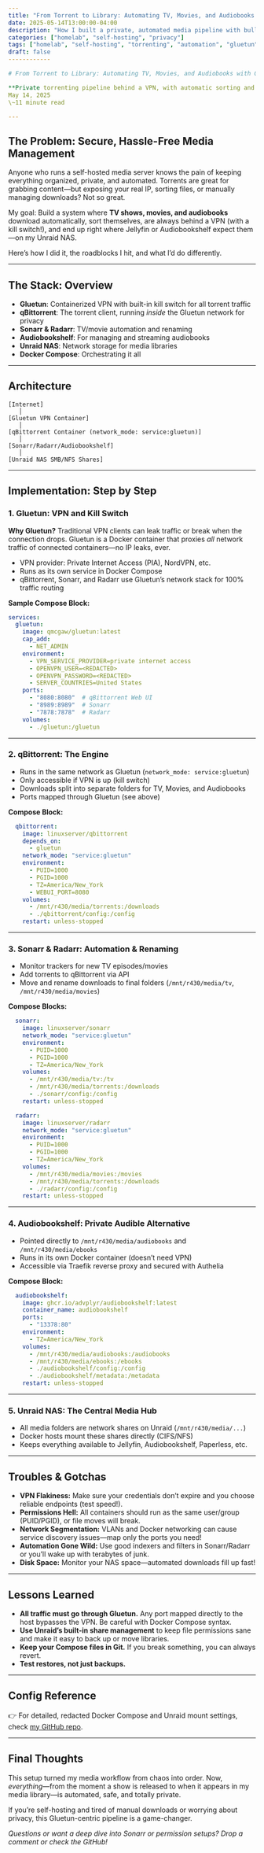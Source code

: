 ```yaml
---
title: "From Torrent to Library: Automating TV, Movies, and Audiobooks with Gluetun, qBittorrent, and arr"
date: 2025-05-14T13:00:00-04:00
description: "How I built a private, automated media pipeline with bulletproof VPN, container orchestration, and seamless syncing to Unraid."
categories: ["homelab", "self-hosting", "privacy"]
tags: ["homelab", "self-hosting", "torrenting", "automation", "gluetun", "qbittorrent", "sonarr", "radarr", "audiobookshelf", "unraid"]
draft: false
------------

# From Torrent to Library: Automating TV, Movies, and Audiobooks with Gluetun, qBittorrent, and \*arr

**Private torrenting pipeline behind a VPN, with automatic sorting and renaming**
May 14, 2025
\~11 minute read

---
```


## The Problem: Secure, Hassle-Free Media Management

Anyone who runs a self-hosted media server knows the pain of keeping everything organized, private, and automated. Torrents are great for grabbing content—but exposing your real IP, sorting files, or manually managing downloads? Not so great.

My goal: Build a system where **TV shows, movies, and audiobooks** download automatically, sort themselves, are always behind a VPN (with a kill switch!), and end up right where Jellyfin or Audiobookshelf expect them—on my Unraid NAS.

Here’s how I did it, the roadblocks I hit, and what I’d do differently.

---

## The Stack: Overview

* **Gluetun**: Containerized VPN with built-in kill switch for all torrent traffic
* **qBittorrent**: The torrent client, running *inside* the Gluetun network for privacy
* **Sonarr & Radarr**: TV/movie automation and renaming
* **Audiobookshelf**: For managing and streaming audiobooks
* **Unraid NAS**: Network storage for media libraries
* **Docker Compose**: Orchestrating it all

---

## Architecture

```
[Internet]
   │
[Gluetun VPN Container]
   │
[qBittorrent Container (network_mode: service:gluetun)]
   │
[Sonarr/Radarr/Audiobookshelf]
   │
[Unraid NAS SMB/NFS Shares]
```

---

## Implementation: Step by Step

### 1. Gluetun: VPN and Kill Switch

**Why Gluetun?**
Traditional VPN clients can leak traffic or break when the connection drops. Gluetun is a Docker container that proxies *all* network traffic of connected containers—no IP leaks, ever.

* VPN provider: Private Internet Access (PIA), NordVPN, etc.
* Runs as its own service in Docker Compose
* qBittorrent, Sonarr, and Radarr use Gluetun’s network stack for 100% traffic routing

**Sample Compose Block:**

```yaml
services:
  gluetun:
    image: qmcgaw/gluetun:latest
    cap_add:
      - NET_ADMIN
    environment:
      - VPN_SERVICE_PROVIDER=private internet access
      - OPENVPN_USER=<REDACTED>
      - OPENVPN_PASSWORD=<REDACTED>
      - SERVER_COUNTRIES=United States
    ports:
      - "8080:8080"  # qBittorrent Web UI
      - "8989:8989"  # Sonarr
      - "7878:7878"  # Radarr
    volumes:
      - ./gluetun:/gluetun
```

---

### 2. qBittorrent: The Engine

* Runs in the same network as Gluetun (`network_mode: service:gluetun`)
* Only accessible if VPN is up (kill switch)
* Downloads split into separate folders for TV, Movies, and Audiobooks
* Ports mapped through Gluetun (see above)

**Compose Block:**

```yaml
  qbittorrent:
    image: linuxserver/qbittorrent
    depends_on:
      - gluetun
    network_mode: "service:gluetun"
    environment:
      - PUID=1000
      - PGID=1000
      - TZ=America/New_York
      - WEBUI_PORT=8080
    volumes:
      - /mnt/r430/media/torrents:/downloads
      - ./qbittorrent/config:/config
    restart: unless-stopped
```

---

### 3. Sonarr & Radarr: Automation & Renaming

* Monitor trackers for new TV episodes/movies
* Add torrents to qBittorrent via API
* Move and rename downloads to final folders (`/mnt/r430/media/tv`, `/mnt/r430/media/movies`)

**Compose Blocks:**

```yaml
  sonarr:
    image: linuxserver/sonarr
    network_mode: "service:gluetun"
    environment:
      - PUID=1000
      - PGID=1000
      - TZ=America/New_York
    volumes:
      - /mnt/r430/media/tv:/tv
      - /mnt/r430/media/torrents:/downloads
      - ./sonarr/config:/config
    restart: unless-stopped

  radarr:
    image: linuxserver/radarr
    network_mode: "service:gluetun"
    environment:
      - PUID=1000
      - PGID=1000
      - TZ=America/New_York
    volumes:
      - /mnt/r430/media/movies:/movies
      - /mnt/r430/media/torrents:/downloads
      - ./radarr/config:/config
    restart: unless-stopped
```

---

### 4. Audiobookshelf: Private Audible Alternative

* Pointed directly to `/mnt/r430/media/audiobooks` and `/mnt/r430/media/ebooks`
* Runs in its own Docker container (doesn’t need VPN)
* Accessible via Traefik reverse proxy and secured with Authelia

**Compose Block:**

```yaml
  audiobookshelf:
    image: ghcr.io/advplyr/audiobookshelf:latest
    container_name: audiobookshelf
    ports:
      - "13378:80"
    environment:
      - TZ=America/New_York
    volumes:
      - /mnt/r430/media/audiobooks:/audiobooks
      - /mnt/r430/media/ebooks:/ebooks
      - ./audiobookshelf/config:/config
      - ./audiobookshelf/metadata:/metadata
    restart: unless-stopped
```

---

### 5. Unraid NAS: The Central Media Hub

* All media folders are network shares on Unraid (`/mnt/r430/media/...`)
* Docker hosts mount these shares directly (CIFS/NFS)
* Keeps everything available to Jellyfin, Audiobookshelf, Paperless, etc.

---

## Troubles & Gotchas

* **VPN Flakiness:** Make sure your credentials don’t expire and you choose reliable endpoints (test speed!).
* **Permissions Hell:** All containers should run as the same user/group (PUID/PGID), or file moves will break.
* **Network Segmentation:** VLANs and Docker networking can cause service discovery issues—map only the ports you need!
* **Automation Gone Wild:** Use good indexers and filters in Sonarr/Radarr or you’ll wake up with terabytes of junk.
* **Disk Space:** Monitor your NAS space—automated downloads fill up fast!

---

## Lessons Learned

* **All traffic must go through Gluetun.** Any port mapped directly to the host bypasses the VPN. Be careful with Docker Compose syntax.
* **Use Unraid’s built-in share management** to keep file permissions sane and make it easy to back up or move libraries.
* **Keep your Compose files in Git.** If you break something, you can always revert.
* **Test restores, not just backups.**

---

## Config Reference

👉 For detailed, redacted Docker Compose and Unraid mount settings, check [my GitHub repo](https://github.com/yourusername/mediastack-example).

---

## Final Thoughts

This setup turned my media workflow from chaos into order. Now, *everything*—from the moment a show is released to when it appears in my media library—is automated, safe, and totally private.

If you’re self-hosting and tired of manual downloads or worrying about privacy, this Gluetun-centric pipeline is a game-changer.

*Questions or want a deep dive into Sonarr or permission setups? Drop a comment or check the GitHub!*
